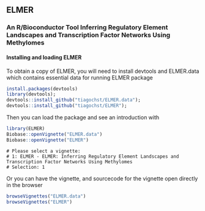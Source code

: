 ## ELMER
### An R/Bioconductor Tool Inferring Regulatory Element Landscapes and Transcription Factor Networks Using Methylomes

#### Installing and loading ELMER
To obtain a copy of ELMER, you will need to install devtools and ELMER.data which contains essential data for running ELMER package 


```r
install.packages(devtools)
library(devtools);
devtools::install_github("tiagochst/ELMER.data");
devtools::install_github("tiagochst/ELMER");
```
Then you can load the package and see an introduction with
```r
library(ELMER)
Biobase::openVignette("ELMER.data")
Biobase::openVignette("ELMER")
```
```
# Please select a vignette:
# 1: ELMER - ELMER: Inferring Regulatory Element Landscapes and Transcription Factor Networks Using Methylomes
# Selection: 1
```
Or you can have the vignette, and sourcecode for the vignette open directly in the browser
```r
browseVignettes("ELMER.data")
browseVignettes("ELMER")
```
